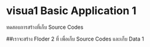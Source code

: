 # visua1 Basic Application 1
ทดสอบการสร้างที่เก็บ Source Codes

##เราจะสร้าง Floder 2 ที่ เพื่อเก็บ Source Codes และเก็บ Data
1 
